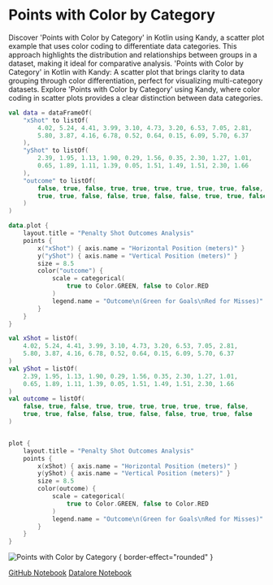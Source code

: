 # Points with Color by Category

<web-summary>
Discover 'Points with Color by Category' in Kotlin using Kandy, a scatter plot example that uses color coding to differentiate data categories.
This approach highlights the distribution and relationships between groups in a dataset, making it ideal for comparative analysis.
</web-summary>

<card-summary>
'Points with Color by Category' in Kotlin with Kandy: A scatter plot that brings clarity to data grouping through color differentiation,
perfect for visualizing multi-category datasets.
</card-summary>

<link-summary>
Explore 'Points with Color by Category' using Kandy, where color coding in scatter plots provides a clear distinction between data categories.
</link-summary>


<!---IMPORT org.jetbrains.kotlinx.kandy.letsplot.samples.Points-->

<!---FUN points_with_color_by_category-->
<tabs>
<tab title="Dataframe">

```kotlin
val data = dataFrameOf(
    "xShot" to listOf(
        4.02, 5.24, 4.41, 3.99, 3.10, 4.73, 3.20, 6.53, 7.05, 2.81,
        5.80, 3.87, 4.16, 6.78, 0.52, 0.64, 0.15, 6.09, 5.70, 6.37
    ),
    "yShot" to listOf(
        2.39, 1.95, 1.13, 1.90, 0.29, 1.56, 0.35, 2.30, 1.27, 1.01,
        0.65, 1.89, 1.11, 1.39, 0.05, 1.51, 1.49, 1.51, 2.30, 1.66
    ),
    "outcome" to listOf(
        false, true, false, true, true, true, true, true, true, false,
        true, true, false, false, true, false, false, true, true, false
    )
)

data.plot {
    layout.title = "Penalty Shot Outcomes Analysis"
    points {
        x("xShot") { axis.name = "Horizontal Position (meters)" }
        y("yShot") { axis.name = "Vertical Position (meters)" }
        size = 8.5
        color("outcome") {
            scale = categorical(
                true to Color.GREEN, false to Color.RED
            )
            legend.name = "Outcome\n(Green for Goals\nRed for Misses)"
        }
    }
}
```

</tab>
<tab title="Collections">

```kotlin
val xShot = listOf(
    4.02, 5.24, 4.41, 3.99, 3.10, 4.73, 3.20, 6.53, 7.05, 2.81,
    5.80, 3.87, 4.16, 6.78, 0.52, 0.64, 0.15, 6.09, 5.70, 6.37
)
val yShot = listOf(
    2.39, 1.95, 1.13, 1.90, 0.29, 1.56, 0.35, 2.30, 1.27, 1.01,
    0.65, 1.89, 1.11, 1.39, 0.05, 1.51, 1.49, 1.51, 2.30, 1.66
)
val outcome = listOf(
    false, true, false, true, true, true, true, true, true, false,
    true, true, false, false, true, false, false, true, true, false
)


plot {
    layout.title = "Penalty Shot Outcomes Analysis"
    points {
        x(xShot) { axis.name = "Horizontal Position (meters)" }
        y(yShot) { axis.name = "Vertical Position (meters)" }
        size = 8.5
        color(outcome) {
            scale = categorical(
                true to Color.GREEN, false to Color.RED
            )
            legend.name = "Outcome\n(Green for Goals\nRed for Misses)"
        }
    }
}
```

</tab></tabs>
<!---END-->

![Points with Color by Category](points_with_color_by_category.png) { border-effect="rounded" }

[//]: # (TODO)
<seealso style="cards">
       <category ref="example-ktnb">
           <a href="https://github.com/Kotlin/kandy/blob/main/examples/notebooks/lets-plot/samples/points/points_with_color_by_category.ipynb" summary="View the notebook on our GitHub repository">GitHub Notebook</a>
           <a href="https://datalore.jetbrains.com/report/static/KQKedA4jDrKu63O53gEN0z/NFGYJFW8oMlsu5aROAxRGq" summary="Experiment with this example on Datalore">Datalore Notebook</a>
       </category>
</seealso>
